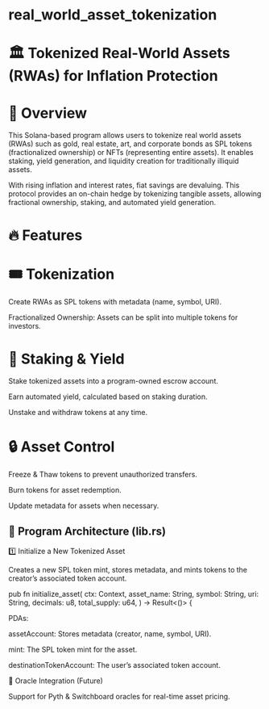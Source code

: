 # real_world_asset_tokenization

# 🏛 Tokenized Real-World Assets (RWAs) for Inflation Protection

# 📌 Overview

This Solana-based program allows users to tokenize real world assets (RWAs) such as gold, real estate, art, and corporate bonds as SPL tokens (fractionalized ownership) or NFTs (representing entire assets). It enables staking, yield generation, and liquidity creation for traditionally illiquid assets.

With rising inflation and interest rates, fiat savings are devaluing. This protocol provides an on-chain hedge by tokenizing tangible assets, allowing fractional ownership, staking, and automated yield generation.

# 🔥 Features

# 🎟 Tokenization

Create RWAs as SPL tokens with metadata (name, symbol, URI).

Fractionalized Ownership: Assets can be split into multiple tokens for investors.

# 🏦 Staking & Yield

Stake tokenized assets into a program-owned escrow account.

Earn automated yield, calculated based on staking duration.

Unstake and withdraw tokens at any time.

# 🔒 Asset Control

Freeze & Thaw tokens to prevent unauthorized transfers.

Burn tokens for asset redemption.

Update metadata for assets when necessary.

## 📜 Program Architecture (lib.rs)

1️⃣ Initialize a New Tokenized Asset

Creates a new SPL token mint, stores metadata, and mints tokens to the creator’s associated token account.

pub fn initialize_asset(
    ctx: Context<InitializeAsset>,
    asset_name: String,
    symbol: String,
    uri: String,
    decimals: u8,
    total_supply: u64,
) -> Result<()> {

PDAs:

assetAccount: Stores metadata (creator, name, symbol, URI).

mint: The SPL token mint for the asset.

destinationTokenAccount: The user’s associated token account.

📡 Oracle Integration (Future)

Support for Pyth & Switchboard oracles for real-time asset pricing.
